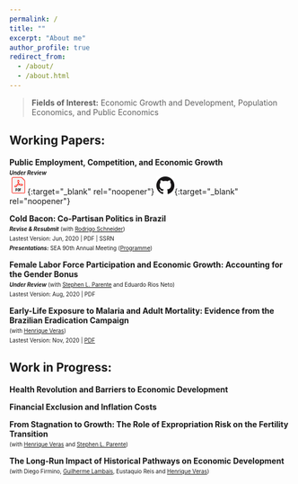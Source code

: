 ```yaml
---
permalink: /
title: ""
excerpt: "About me"
author_profile: true
redirect_from: 
  - /about/
  - /about.html
---
```


> **Fields of Interest:** Economic Growth and Development, Population Economics, and Public Economics

## Working Papers:

**Public Employment, Competition, and Economic Growth**  <br/>
<span style="font-size:0.7em"> **_Under Review_** </span>  
[![PDF](../images/PDF_32.png "Current Version")](https://github.com/diogobaerlocher/publicEmp_Growth){:target="_blank" rel="noopener"}    [![GitHub](../images/GitHub-Mark-32px.png "More about this Project")](https://github.com/diogobaerlocher/publicEmp_Growth){:target="_blank" rel="noopener"}

**Cold Bacon: Co-Partisan Politics in Brazil**<br/>
<span style="font-size:0.7em"> **_Revise & Resubmit_** (with [Rodrigo Schneider](https://sites.google.com/view/rodrigoaraujoschneider))</span>  
<span style="font-size:0.7em"> Lastest Version: Jun, 2020 | PDF | SSRN </span>   
<span style="font-size:0.7em"> **_Presentations:_** SEA 90th Annual Meeting ([Programme](https://www.southerneconomic.org/session-details/?conferenceId=6&participantId=20528)) </span>

**Female Labor Force Participation and Economic Growth: Accounting for the Gender Bonus**<br/>
<span style="font-size:0.7em"> **_Under Review_** (with [Stephen L. Parente](https://publish.illinois.edu/parente/) and Eduardo Rios Neto) </span>  
<span style="font-size:0.7em"> Lastest Version: Aug, 2020 | PDF </span>   

**Early-Life Exposure to Malaria and Adult Mortality: Evidence from the Brazilian Eradication Campaign**<br/>
<span style="font-size:0.7em"> (with [Henrique Veras](https://sites.google.com/view/henriquefonseca/home)) </span>  
<span style="font-size:0.7em"> Lastest Version: Nov, 2020 | [PDF](https://drive.google.com/file/d/1dIZK5thBKYu-IsduU5E65SdG_z4sQW8h/view?usp=sharing) </span>   

## Work in Progress:

**Health Revolution and Barriers to Economic Development**<br/>

**Financial Exclusion and Inflation Costs**<br/>

**From Stagnation to Growth: The Role of Expropriation Risk on the Fertility Transition**<br/>
<span style="font-size:0.7em"> (with [Henrique Veras](https://sites.google.com/view/henriquefonseca/home) and [Stephen L. Parente](https://publish.illinois.edu/parente/))  </span>   

**The Long-Run Impact of Historical Pathways on Economic Development**<br/>
<span style="font-size:0.7em"> (with Diego Firmino, [Guilherme Lambais](https://gbrlambais.github.io/), Eustaquio Reis and [Henrique Veras](https://sites.google.com/view/henriquefonseca/home))  </span>   
